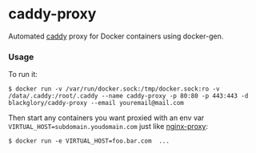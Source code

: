 # caddy-proxy
Automated [caddy](https://github.com/mholt/caddy) proxy for Docker containers using docker-gen.

### Usage

To run it:

    $ docker run -v /var/run/docker.sock:/tmp/docker.sock:ro -v /data/.caddy:/root/.caddy --name caddy-proxy -p 80:80 -p 443:443 -d blackglory/caddy-proxy --email youremail@mail.com


Then start any containers you want proxied with an env var `VIRTUAL_HOST=subdomain.youdomain.com` just like [nginx-proxy](https://github.com/jwilder/nginx-proxy):

    $ docker run -e VIRTUAL_HOST=foo.bar.com  ...
